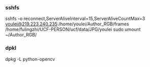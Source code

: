 ### sshfs

sshfs -o reconnect,ServerAliveInterval=15,ServerAliveCountMax=3 youlei@219.223.240.235:/home/youlei/Author_RGB/frames /home/fulingzhi/UCF-PERSON/ucf/data/JPG/youlei
sudo umount ~/Author_RGB/


### dpkl
dpkg -L python-opencv

